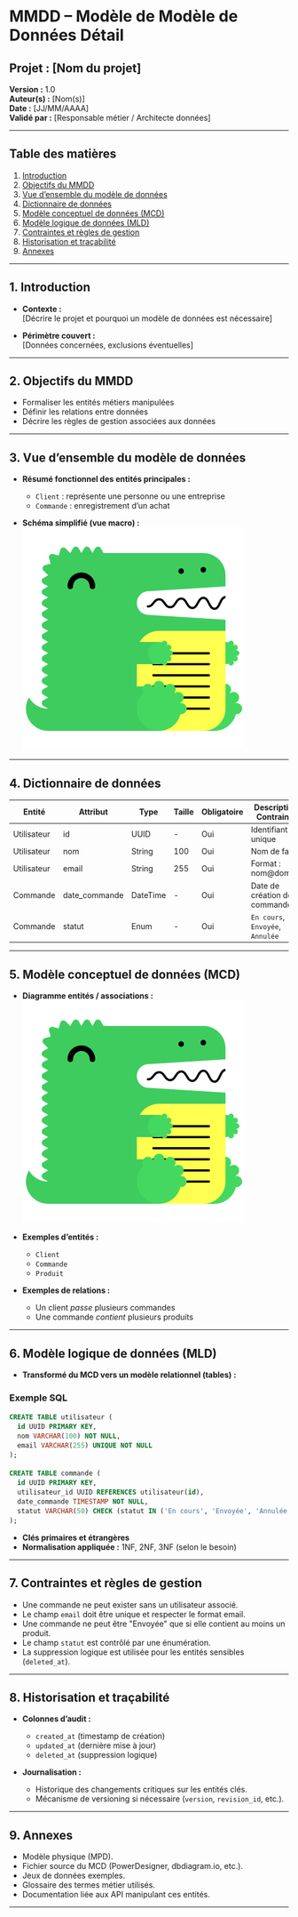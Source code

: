 # MMDD – Modèle de Modèle de Données Détail

## Projet : [Nom du projet]
**Version :** 1.0  
**Auteur(s) :** [Nom(s)]  
**Date :** [JJ/MM/AAAA]  
**Validé par :** [Responsable métier / Architecte données]

---

## Table des matières

1. [Introduction](#1-introduction)
2. [Objectifs du MMDD](#2-objectifs-du-mmdd)
3. [Vue d’ensemble du modèle de données](#3-vue-densemble-du-modèle-de-données)
4. [Dictionnaire de données](#4-dictionnaire-de-données)
5. [Modèle conceptuel de données (MCD)](#5-modèle-conceptuel-de-données-mcd)
6. [Modèle logique de données (MLD)](#6-modèle-logique-de-données-mld)
7. [Contraintes et règles de gestion](#7-contraintes-et-règles-de-gestion)
8. [Historisation et traçabilité](#8-historisation-et-traçabilité)
9. [Annexes](#9-annexes)

---

## 1. Introduction

- **Contexte :**  
  [Décrire le projet et pourquoi un modèle de données est nécessaire]

- **Périmètre couvert :**  
  [Données concernées, exclusions éventuelles]

---

## 2. Objectifs du MMDD

- Formaliser les entités métiers manipulées
- Définir les relations entre données
- Décrire les règles de gestion associées aux données

---

## 3. Vue d’ensemble du modèle de données

- **Résumé fonctionnel des entités principales :**
    - `Client` : représente une personne ou une entreprise
    - `Commande` : enregistrement d’un achat

- **Schéma simplifié (vue macro) :**  
  ![Schéma global](/img/logo.svg)

---

## 4. Dictionnaire de données

| Entité       | Attribut         | Type      | Taille | Obligatoire | Description / Contraintes                    |
|--------------|------------------|-----------|--------|-------------|----------------------------------------------|
| Utilisateur  | id               | UUID      | -      | Oui         | Identifiant unique                           |
| Utilisateur  | nom              | String    | 100    | Oui         | Nom de famille                               |
| Utilisateur  | email            | String    | 255    | Oui         | Format : nom@domaine                         |
| Commande     | date_commande    | DateTime  | -      | Oui         | Date de création de la commande              |
| Commande     | statut           | Enum      | -      | Oui         | `En cours`, `Envoyée`, `Annulée`             |

---

## 5. Modèle conceptuel de données (MCD)

- **Diagramme entités / associations :**  
  ![MCD](/img/logo.svg)

- **Exemples d’entités :**
    - `Client`
    - `Commande`
    - `Produit`

- **Exemples de relations :**
    - Un client *passe* plusieurs commandes
    - Une commande *contient* plusieurs produits

---

## 6. Modèle logique de données (MLD)

- **Transformé du MCD vers un modèle relationnel (tables) :**

### Exemple SQL

```sql
CREATE TABLE utilisateur (
  id UUID PRIMARY KEY,
  nom VARCHAR(100) NOT NULL,
  email VARCHAR(255) UNIQUE NOT NULL
);

CREATE TABLE commande (
  id UUID PRIMARY KEY,
  utilisateur_id UUID REFERENCES utilisateur(id),
  date_commande TIMESTAMP NOT NULL,
  statut VARCHAR(50) CHECK (statut IN ('En cours', 'Envoyée', 'Annulée'))
);
```

- **Clés primaires et étrangères**
- **Normalisation appliquée :** 1NF, 2NF, 3NF (selon le besoin)

---

## 7. Contraintes et règles de gestion

- Une commande ne peut exister sans un utilisateur associé.
- Le champ `email` doit être unique et respecter le format email.
- Une commande ne peut être "Envoyée" que si elle contient au moins un produit.
- Le champ `statut` est contrôlé par une énumération.
- La suppression logique est utilisée pour les entités sensibles (`deleted_at`).

---

## 8. Historisation et traçabilité

- **Colonnes d’audit :**
    - `created_at` (timestamp de création)
    - `updated_at` (dernière mise à jour)
    - `deleted_at` (suppression logique)

- **Journalisation :**
    - Historique des changements critiques sur les entités clés.
    - Mécanisme de versioning si nécessaire (`version`, `revision_id`, etc.).

---

## 9. Annexes

- Modèle physique (MPD).
- Fichier source du MCD (PowerDesigner, dbdiagram.io, etc.).
- Jeux de données exemples.
- Glossaire des termes métier utilisés.
- Documentation liée aux API manipulant ces entités.

---
